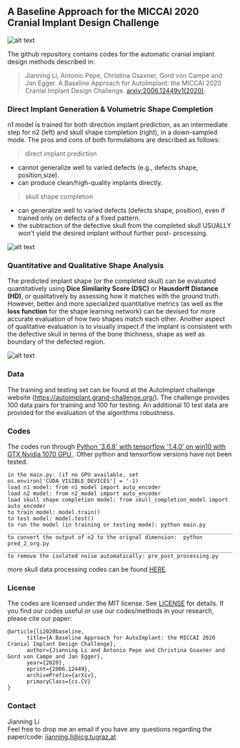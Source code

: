 ## A Baseline Approach for the MICCAI 2020 Cranial Implant Design Challenge

![alt text](https://github.com/Jianningli/autoimplant/blob/master/images/teaser1.png)

The github repository contains codes for the automatic cranial implant design methods described in:

>Jianning Li, Antonio Pepe, Christina Gsaxner, Gord von Campe and Jan Egger. A Baseline Approach for AutoImplant: the MICCAI 2020 Cranial Implant Design Challenge. [arxiv:2006.12449v1(2020)](https://arxiv.org/abs/2006.12449).

### Direct Implant Generation & Volumetric Shape Completion
n1 model is trained for both direction implant prediction, as an intermediate step for n2 (left) and skull shape completion (right), in a down-sampled mode.
The pros and cons of both formulations are described as follows:

> direct implant prediction

* cannot generalize well to varied defects (e.g., defects shape, position,size).
* can produce clean/high-quality implants directly.

> skull shape completion

* can generalize well to varied defects (defects shape, position), even if trained only on defects of a fixed pattern.
* the subtraction of the defective skull from the completed skull USUALLY won't yield the desired implant without further post- processing.

![alt text](https://github.com/Jianningli/autoimplant/blob/master/images/illustration.png)

### Quantitative and Qualitative Shape Analysis
The predicted implant shape (or the completed skull) can be evaluated quantitatively using **Dice Similarity Score (DSC)** or **Hausdorff Distance (HD)**, or qualitatively by assessing how it matches with the ground truth. However, better and more specialized quantitative metrics (as well as the **loss function** for the shape learning network) can be devised for more accurate evaluation of how two shapes match each other. Another aspect of qualitative evaluation is to visually inspect if the implant is consistent with the defective skull in terms of the bone thichness, shape as well as boundary of the defected region. 

![alt text](https://github.com/Jianningli/autoimplant/blob/master/images/match.png)

### Data
The training and testing set can be found at the AutoImplant challenge website (https://autoimplant.grand-challenge.org/).
The challenge provides 100 data pairs for training and 100 for testing. An additional 10 test data are provided for the evaluation of the algorithms robustness.    


### Codes
The codes run through <ins> Python '3.6.8' with tensorflow '1.4.0' on win10 with GTX Nvidia 1070 GPU </ins>. Other python and tensorflow versions have not been tested.

```
in the main.py: (if no GPU available, set os.environ['CUDA_VISIBLE_DEVICES'] = '-1)
load n1 model: from n1_model import auto_encoder  
load n2 model: from n2_model import auto_encoder
load skull shape completion model: from skull_completion_model import auto_encoder
to train model: model.train()
to test model: model.test()
to run the model (in training or testing mode): python main.py
__________________________________________________________________________________________
to convert the output of n2 to the orignal dimension:  python pred_2_org.py
__________________________________________________________________________________________
to remove the isolated noise automatically: pre_post_processing.py
```
more skull data processing codes can be found [HERE](https://github.com/Jianningli/autoimplant/tree/master/skull-processing).

### License
The codes are licensed under the MIT license. See [LICENSE](https://github.com/Jianningli/autoimplant/blob/master/LICENSE) for details.
If you find our codes useful or use our codes/methods in your research, please cite our paper:
```
@article{li2020baseline,  
      title={A Baseline Approach for AutoImplant: the MICCAI 2020 Cranial Implant Design Challenge},  
      author={Jianning Li and Antonio Pepe and Christina Gsaxner and Gord von Campe and Jan Egger},  
      year={2020},  
      eprint={2006.12449},  
      archivePrefix={arXiv},  
      primaryClass={cs.CV}  
}
```
### Contact
Jianning Li    
Feel free to drop me an email if you have any questions regarding the paper/code: <ins>jianning.li@icg.tugraz.at</ins>




